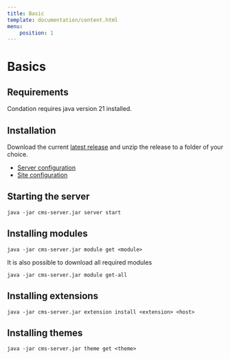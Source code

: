 ```yaml
---
title: Basic
template: documentation/content.html
menu:
    position: 1
---
```


# Basics

## Requirements

Condation requires java version 21 installed.

## Installation

Download the current [latest release](https://github.com/CondationCMS/cms-server/releases) and unzip the release to a folder of your choice.

* [Server configuration](/documentation/basics/server-config)
* [Site configuration](/documentation/basics/site-config)

## Starting the server

```shell
java -jar cms-server.jar server start
```

## Installing modules

```shell
java -jar cms-server.jar module get <module>
```

It is also possible to download all required modules

```shell
java -jar cms-server.jar module get-all
```

## Installing extensions

```shell
java -jar cms-server.jar extension install <extension> <host>
```

## Installing themes

```shell
java -jar cms-server.jar theme get <theme>
```